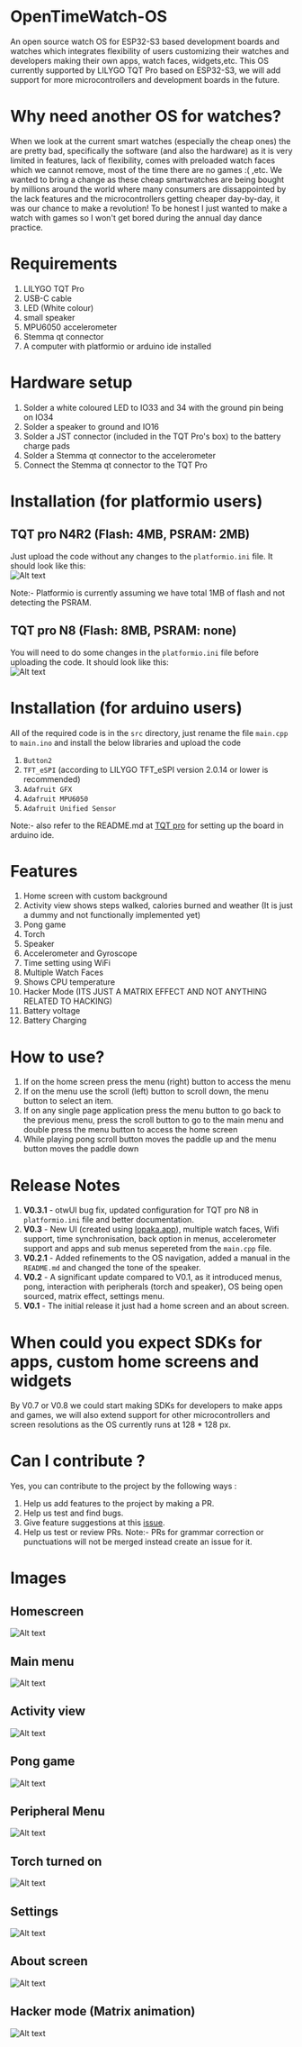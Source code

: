 # OpenTimeWatch-OS
An open source watch OS for ESP32-S3 based development boards and watches which integrates flexibility of users customizing their watches and developers making their own apps, watch faces, widgets,etc. This OS currently supported by LILYGO TQT Pro based on ESP32-S3, we will add support for more microcontrollers and development boards in the future.

# Why need another OS for watches?
When we look at the current smart watches (especially the cheap ones) the are pretty bad, specifically the software (and also the hardware) as it is very limited in features, lack of flexibility, comes with preloaded watch faces which we cannot remove, most of the time there are no games :( ,etc. We wanted to bring a change as these cheap smartwatches are being bought by millions around the world where many consumers are dissappointed by the lack features and the microcontrollers getting cheaper day-by-day, it was our chance to make a revolution! To be honest I just wanted to make a watch with games so I won't get bored during the annual day dance practice.

# Requirements
1. LILYGO TQT Pro
2. USB-C cable
3. LED (White colour)
4. small speaker
5. MPU6050 accelerometer
6. Stemma qt connector
7. A computer with platformio or arduino ide installed

# Hardware setup
1. Solder a white coloured LED to IO33 and 34 with the ground pin being on IO34
2. Solder a speaker to ground and IO16
3. Solder a JST connector (included in the TQT Pro's box) to the battery charge pads
4. Solder a Stemma qt connector to the accelerometer
5. Connect the Stemma qt connector to the TQT Pro

# Installation (for platformio users)
## TQT pro N4R2 (Flash: 4MB, PSRAM: 2MB)
Just upload the code without any changes to the ```platformio.ini``` file. It should look like this:
<br>
![Alt text](images/TQT-psram-conf.png)

Note:- Platformio is currently assuming we have total 1MB of flash and not detecting the PSRAM.
## TQT pro N8 (Flash: 8MB, PSRAM: none)
You will need to do some changes in the ```platformio.ini``` file before uploading the code. It should look like this:
<br>
![Alt text](images/TQT-non-psram-conf.png)

# Installation (for arduino users)
All of the required code is in the ```src``` directory, just rename the file ```main.cpp``` to ```main.ino``` and install the below libraries and upload the code
1. ```Button2```
2. ```TFT_eSPI``` (according to LILYGO TFT_eSPI version 2.0.14 or lower is recommended)
3. ```Adafruit GFX```
4. ```Adafruit MPU6050```
5.  ```Adafruit Unified Sensor```

Note:- also refer to the README.md at [TQT pro](https://github.com/Xinyuan-LilyGO/T-QT/tree/main?tab=readme-ov-file#quick-start) for setting up the board in arduino ide.

# Features
1. Home screen with custom background
2. Activity view shows steps walked, calories burned and weather (It is just a dummy and not functionally implemented yet)
3. Pong game
4. Torch
5. Speaker
6. Accelerometer and Gyroscope
7. Time setting using WiFi
8. Multiple Watch Faces
9. Shows CPU temperature
10. Hacker Mode (ITS JUST A MATRIX EFFECT AND NOT ANYTHING RELATED TO HACKING)
11. Battery voltage
12. Battery Charging

# How to use?
1. If on the home screen press the menu (right) button to access the menu
2. If on the menu use the scroll (left) button to scroll down, the menu button to select an item.
3. If on any single page application press the menu button to go back to the previous menu, press the scroll button to go to the main menu and double press the menu button to access the home screen
4. While playing pong scroll button moves the paddle up and the menu button moves the paddle down

# Release Notes
1. **V0.3.1** - otwUI bug fix, updated configuration for TQT pro N8 in ```platformio.ini``` file and better documentation.
2. **V0.3** - New UI (created using [lopaka.app](https://lopaka.app/sandbox)), multiple watch faces, Wifi support, time synchronisation, back option in menus, accelerometer support and apps and sub menus sepereted from the ```main.cpp``` file.
3. **V0.2.1** - Added refinements to the OS navigation, added a manual in the ```README.md``` and changed the tone of the speaker.
4. **V0.2** - A significant update compared to V0.1, as it introduced menus, pong, interaction with peripherals (torch and speaker), OS being open sourced, matrix effect, settings menu. 
5. **V0.1** - The initial release it just had a home screen and an about screen.

# When could you expect SDKs for apps, custom home screens and widgets
By V0.7 or V0.8 we could start making SDKs for developers to make apps and games, we will also extend support for other microcontrollers and screen resolutions as the OS currently runs at 128 * 128 px.

# Can I contribute ?
Yes, you can contribute to the project by the following ways :
1. Help us add features to the project by making a PR.
2. Help us test and find bugs.
3. Give feature suggestions at this [issue](https://github.com/OpenTimeWatch-Project/OpenTimeWatch-OS/issues/1).
4. Help us test or review PRs.
Note:- PRs for grammar correction or punctuations will not be merged instead create an issue for it.

# Images
## Homescreen
![Alt text](images/IMG_20241119_201516.jpg)
## Main menu
![Alt text](images/IMG_20241119_201547.jpg)
## Activity view
![Alt text](images/IMG_20241119_201559.jpg)
## Pong game
![Alt text](images/IMG_20241119_201614.jpg)
## Peripheral Menu
![Alt text](images/IMG_20241119_201707.jpg)
## Torch turned on
![Alt text](images/IMG_20241119_201715.jpg)
## Settings
![Alt text](images/IMG_20241119_201733.jpg)
## About screen
![Alt text](images/IMG_20241119_201758.jpg)
## Hacker mode (Matrix animation)
![Alt text](images/IMG_20241119_202308.jpg)
